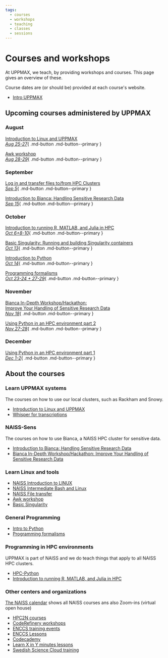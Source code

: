 ```yaml
---
tags:
  - courses
  - workshops
  - teaching
  - classes
  - sessions
---
```


# Courses and workshops

At UPPMAX, we teach, by providing workshops and courses.
This page gives an overview of these.

Course dates are (or should be) provided at each course's website.

- [Intro UPPMAX](uppmax_intro_course.md)

## Upcoming courses administered by UPPMAX

### August

[Introduction to Linux and UPPMAX <br> _Aug 25-27_](uppmax_intro_course.md){ .md-button .md-button--primary }

[Awk workshop <br> _Aug 28-29_](https://docs.uppmax.uu.se/courses_workshops/awk/){ .md-button .md-button--primary }

### September

[Log in and transfer files to/from HPC Clusters <br> _Sep 5_](naiss_transfer.md){ .md-button .md-button--primary }

[Introduction to Bianca: Handling Sensitive Research Data <br> _Sep 15_](bianca_intro.md){ .md-button .md-button--primary }

### October

[Introduction to running R, MATLAB, and Julia in HPC <br> _Oct 6+8-10_](R_matlab_julia.md){ .md-button .md-button--primary }

[Basic Singularity: Running and building Singularity containers <br> _Oct 13_](https://docs.uppmax.uu.se/courses_workshops/singularity/){ .md-button .md-button--primary }

[Introduction to Python <br> _Oct 14_](intro_to_python.md){ .md-button .md-button--primary }

[Programming formalisms <br> _Oct 23-24 + 27-29_](programming_formalisms.md){ .md-button .md-button--primary }

### November

[Bianca In-Depth Workshop/Hackathon: <br> Improve Your Handling of Sensitive Research Data <br> _Nov 18_](bianca_intermediate.md){ .md-button .md-button--primary }

[Using Python in an HPC environment part 2 <br> _Nov 27-28_](hpc_python.md){ .md-button .md-button--primary }

### December

[Using Python in an HPC environment part 1 <br> _Dec 1-2_](hpc_python.md){ .md-button .md-button--primary }

## About the courses

### Learn UPPMAX systems

The courses on how to use our local clusters,
such as Rackham and Snowy.

- [Introduction to Linux and UPPMAX](uppmax_intro_course.md)
- [Whisper for transcriptions](https://docs.uppmax.uu.se/software/whisper)


### NAISS-Sens

The courses on how to use Bianca,
a NAISS HPC cluster for sensitive data.

- [Introduction to Bianca: Handling Sensitive Research Data](bianca_intro.md)
- [Bianca In-Depth Workshop/Hackathon: Improve Your Handling of Sensitive Research Data](bianca_intermediate.md)

### Learn Linux and tools

- [NAISS Introduction to LINUX](https://www.hpc2n.umu.se/events/courses/2025/spring/2/linux-intro)
- [NAISS Intermediate Bash and Linux](https://www.hpc2n.umu.se/events/courses/2025/spring/intermediate-linux)
- [NAISS File transfer](naiss_transfer.md)
- [Awk workshop](https://docs.uppmax.uu.se/courses_workshops/awk/)
- [Basic Singularity](https://docs.uppmax.uu.se/courses_workshops/singularity/)

### General Programming

- [Intro to Python](intro_to_python.md)
- [Programming formalisms](programming_formalisms.md)


### Programming in HPC environments

UPPMAX is part of NAISS and we do teach things that apply
to all NAISS HPC clusters.

- [HPC-Python](https://docs.uppmax.uu.se/courses_workshops/hpc_python/)
- [Introduction to running R, MATLAB, and Julia in HPC](R_matlab_julia.md)

### Other centers and organizations

[The NAISS calendar](https://www.naiss.se/events/) shows all NAISS courses ans also Zoom-ins (virtual open house)


- [HPC2N courses](https://www.hpc2n.umu.se/events/courses)
- [CodeRefinery workshops](https://coderefinery.org/workshops/upcoming/)
- [ENCCS training events](https://enccs.se/events)
- [ENCCS Lessons](https://enccs.se/lessons/)
- [Codecademy](https://www.codecademy.com/)
- [Learn X in Y minutes lessons](https://learnxinyminutes.com)
- [Swedish Science Cloud training](https://github.com/SNICScienceCloud/technical-training)
